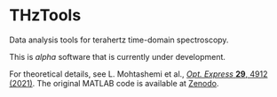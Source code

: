 # THzTools

Data analysis tools for terahertz time-domain spectroscopy.

This is *alpha* software that is currently under development.

For theoretical details, see L. Mohtashemi et al., 
[*Opt. Express* **29**, 4912 (2021)](https://doi.org/10.1364/OE.417724).
The original MATLAB code is available at [Zenodo](https://zenodo.org/record/4876388).